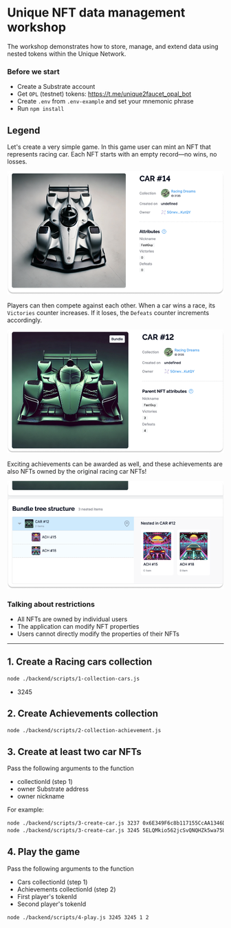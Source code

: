 # Unique NFT data management workshop

The workshop demonstrates how to store, manage, and extend data using nested tokens within the Unique Network.

### Before we start

- Create a Substrate account
- Get `OPL` (testnet) tokens: https://t.me/unique2faucet_opal_bot
- Create `.env` from `.env-example` and set your mnemonic phrase
- Run `npm install`

## Legend

Let's create a very simple game. In this game user can mint an NFT that represents racing car. Each NFT starts with an empty record—no wins, no losses.

<img src="./images/img1.png">

Players can then compete against each other. When a car wins a race, its `Victories` counter increases. If it loses, the `Defeats` counter increments accordingly.

<img src="./images/img2.png">

Exciting achievements can be awarded as well, and these achievements are also NFTs owned by the original racing car NFTs!

<img src="./images/img3.png">

### Talking about restrictions

- All NFTs are owned by individual users
- The application can modify NFT properties
- Users cannot directly modify the properties of their NFTs

---


## 1. Create a Racing cars collection

```sh
node ./backend/scripts/1-collection-cars.js
```
- 3245

## 2. Create Achievements collection

```sh
node ./backend/scripts/2-collection-achievement.js
```

## 3. Create at least two car NFTs

Pass the following arguments to the function
- collectionId (step 1)
- owner Substrate address
- owner nickname

For example:

```sh
node ./backend/scripts/3-create-car.js 3237 0x6E349F6c8b117155CcAA1346D5D4BA95e7a82CC2 FastGuy
node ./backend/scripts/3-create-car.js 3245 5ELQMkio562jcSvQNQHZk5wa75UHPGuSKrezyjnS18cVJ6KB RaceQueen
```

## 4. Play the game

Pass the following arguments to the function
- Cars collectionId (step 1)
- Achievements collectionId (step 2)
- First player's tokenId 
- Second player's tokenId

```sh
node ./backend/scripts/4-play.js 3245 3245 1 2
```